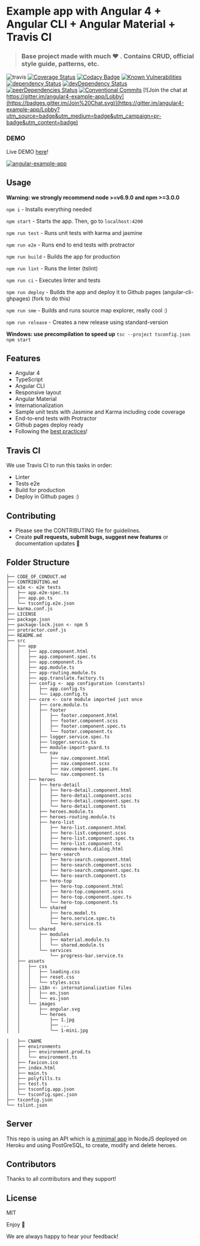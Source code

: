 # Example app with Angular 4 + Angular CLI + Angular Material + Travis CI

> ### Base project made with much  :heart: . Contains CRUD, official style guide, patterns, etc.

![travis](https://travis-ci.org/Ismaestro/angular4-example-app.svg?branch=master)
[![Coverage Status](https://coveralls.io/repos/github/Ismaestro/angular4-example-app/badge.svg?branch=master)](https://coveralls.io/github/Ismaestro/angular4-example-app?branch=master)
[![Codacy Badge](https://api.codacy.com/project/badge/Grade/9d190a60fc864060ac054ba17a4e92e4)](https://www.codacy.com/app/Ismaestro/angular4-example-app?utm_source=github.com&utm_medium=referral&utm_content=Ismaestro/angular4-example-app&utm_campaign=badger)
[![Known Vulnerabilities](https://snyk.io/test/github/ismaestro/angular4-example-app/badge.svg)](https://snyk.io/test/github/ismaestro/angular4-example-app)
[![dependency Status](https://david-dm.org/ismaestro/angular4-example-app.svg)](https://david-dm.org/ismaestro/angular4-example-app#info=dependencies)
[![devDependency Status](https://david-dm.org/ismaestro/angular4-example-app/dev-status.svg)](https://david-dm.org/ismaestro/angular4-example-app#info=devDependencies)
[![peerDependencies Status](https://david-dm.org/ismaestro/angular4-example-app/peer-status.svg)](https://david-dm.org/ismaestro/angular4-example-app?type=peer)
[![Conventional Commits](https://img.shields.io/badge/Conventional%20Commits-1.0.0-yellow.svg)](https://conventionalcommits.org)
[![Join the chat at https://gitter.im/angular4-example-app/Lobby](https://badges.gitter.im/Join%20Chat.svg)](https://gitter.im/angular4-example-app/Lobby?utm_source=badge&utm_medium=badge&utm_campaign=pr-badge&utm_content=badge)

### DEMO

Live DEMO [here](http://angularexampleapp.com/)!

[![angular-example-app](http://i67.tinypic.com/4llshz.jpg)](http://angularexampleapp.com/)

## Usage

**Warning: we strongly recommend node >=v6.9.0 and npm >=3.0.0**

`npm i` - Installs everything needed

`npm start` - Starts the app. Then, go to `localhost:4200`

`npm run test` - Runs unit tests with karma and jasmine

`npm run e2e` - Runs end to end tests with protractor

`npm run build` - Builds the app for production

`npm run lint` - Runs the linter (tslint)

`npm run ci` - Executes linter and tests

`npm run deploy` - Builds the app and deploy it to Github pages (angular-cli-ghpages) (fork to do this)

`npm run sme` - Builds and runs source map explorer, really cool :)

`npm run release` - Creates a new release using standard-version

**Windows: use precompilation to speed up**
`tsc --project tsconfig.json`
`npm start`

## Features
* Angular 4
* TypeScript
* Angular CLI
* Responsive layout
* Angular Material
* Internationalization
* Sample unit tests with Jasmine and Karma including code coverage
* End-to-end tests with Protractor
* Github pages deploy ready
* Following the [best practices](https://angular.io/guide/styleguide)!

## Travis CI
We use Travis CI to run this tasks in order:
* Linter
* Tests e2e
* Build for production
* Deploy in Github pages
:)

## Contributing
- Please see the CONTRIBUTING file for guidelines.
- Create **pull requests, submit bugs, suggest new features** or documentation updates :wrench:

## Folder Structure

```
├── CODE_OF_CONDUCT.md
├── CONTRIBUTING.md
├── e2e <- e2e tests
│   ├── app.e2e-spec.ts
│   ├── app.po.ts
│   └── tsconfig.e2e.json
├── karma.conf.js
├── LICENSE
├── package.json
├── package-lock.json <- npm 5
├── protractor.conf.js
├── README.md
├── src
│   ├── app
│   │   ├── app.component.html
│   │   ├── app.component.spec.ts
│   │   ├── app.component.ts
│   │   ├── app.module.ts
│   │   ├── app-routing.module.ts
│   │   ├── app.translate.factory.ts
│   │   ├── config <- app configuration (constants)
│   │   │   ├── app.config.ts
│   │   │   └── iapp.config.ts
│   │   ├── core <- core module imported just once
│   │   │   ├── core.module.ts
│   │   │   ├── footer
│   │   │   │   ├── footer.component.html
│   │   │   │   ├── footer.component.scss
│   │   │   │   ├── footer.component.spec.ts
│   │   │   │   └── footer.component.ts
│   │   │   ├── logger.service.spec.ts
│   │   │   ├── logger.service.ts
│   │   │   ├── module-import-guard.ts
│   │   │   └── nav
│   │   │       ├── nav.component.html
│   │   │       ├── nav.component.scss
│   │   │       ├── nav.component.spec.ts
│   │   │       └── nav.component.ts
│   │   ├── heroes
│   │   │   ├── hero-detail
│   │   │   │   ├── hero-detail.component.html
│   │   │   │   ├── hero-detail.component.scss
│   │   │   │   ├── hero-detail.component.spec.ts
│   │   │   │   └── hero-detail.component.ts
│   │   │   ├── heroes.module.ts
│   │   │   ├── heroes-routing.module.ts
│   │   │   ├── hero-list
│   │   │   │   ├── hero-list.component.html
│   │   │   │   ├── hero-list.component.scss
│   │   │   │   ├── hero-list.component.spec.ts
│   │   │   │   ├── hero-list.component.ts
│   │   │   │   └── remove-hero.dialog.html
│   │   │   ├── hero-search
│   │   │   │   ├── hero-search.component.html
│   │   │   │   ├── hero-search.component.scss
│   │   │   │   ├── hero-search.component.spec.ts
│   │   │   │   └── hero-search.component.ts
│   │   │   ├── hero-top
│   │   │   │   ├── hero-top.component.html
│   │   │   │   ├── hero-top.component.scss
│   │   │   │   ├── hero-top.component.spec.ts
│   │   │   │   └── hero-top.component.ts
│   │   │   └── shared
│   │   │       ├── hero.model.ts
│   │   │       ├── hero.service.spec.ts
│   │   │       └── hero.service.ts
│   │   └── shared
│   │       ├── modules
│   │       │   ├── material.module.ts
│   │       │   └── shared.module.ts
│   │       └── services
│   │           └── progress-bar.service.ts
│   ├── assets
│   │   ├── css
│   │   │   ├── loading.css
│   │   │   ├── reset.css
│   │   │   └── styles.scss
│   │   ├── i18n <- internationalization files
│   │   │   ├── en.json
│   │   │   └── es.json
│   │   └── images
│   │       ├── angular.svg
│   │       └── heroes
│   │           ├── 1.jpg
│   │           ├── ...
│   │           └── 1-mini.jpg

│   ├── CNAME
│   ├── environments
│   │   ├── environment.prod.ts
│   │   └── environment.ts
│   ├── favicon.ico
│   ├── index.html
│   ├── main.ts
│   ├── polyfills.ts
│   ├── test.ts
│   ├── tsconfig.app.json
│   └── tsconfig.spec.json
├── tsconfig.json
└── tslint.json
```

## Server

This repo is using an API which is [a minimal app](https://github.com/Ismaestro/nodejs-example-app) in NodeJS deployed on Heroku and using PostGreSQL, to create, modify and delete heroes.

## Contributors

Thanks to all contributors and they support!

## License

MIT

Enjoy :metal:

We are always happy to hear your feedback!
